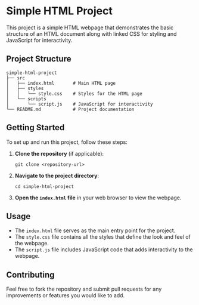 # Simple HTML Project

This project is a simple HTML webpage that demonstrates the basic structure of an HTML document along with linked CSS for styling and JavaScript for interactivity.

## Project Structure

```
simple-html-project
├── src
│   ├── index.html       # Main HTML page
│   ├── styles
│   │   └── style.css    # Styles for the HTML page
│   └── scripts
│       └── script.js    # JavaScript for interactivity
└── README.md            # Project documentation
```

## Getting Started

To set up and run this project, follow these steps:

1. **Clone the repository** (if applicable):
   ```
   git clone <repository-url>
   ```

2. **Navigate to the project directory**:
   ```
   cd simple-html-project
   ```

3. **Open the `index.html` file** in your web browser to view the webpage.

## Usage

- The `index.html` file serves as the main entry point for the project.
- The `style.css` file contains all the styles that define the look and feel of the webpage.
- The `script.js` file includes JavaScript code that adds interactivity to the webpage.

## Contributing

Feel free to fork the repository and submit pull requests for any improvements or features you would like to add.